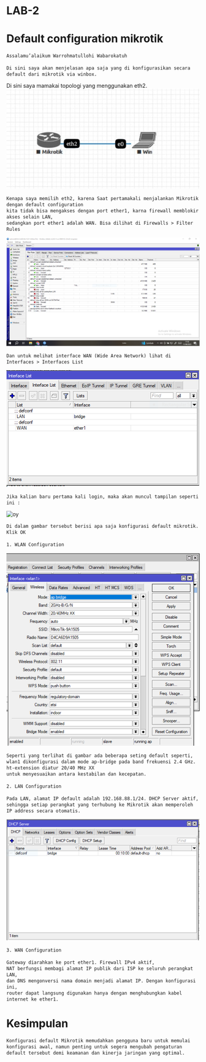 
# LAB-2
# Default configuration mikrotik
    Assalamu’alaikum Warrohmatullohi Wabarokatuh

    Di sini saya akan menjelasan apa saja yang di konfigurasikan secara default dari mikrotik via winbox.   
   Di sini saya mamakai topologi yang menggunakan eth2.  
![oy](topologi1.jpeg)

    Kenapa saya memilih eth2, karena Saat pertamakali menjalankan Mikrotik dengan default configuration   
    kita tidak bisa mengakses dengan port ether1, karna firewall memblokir akses selain LAN,   
    sedangkan port ether1 adalah WAN. Bisa dilihat di Firewalls > Filter Rules  
![oy](dp1.PNG)

    Dan untuk melihat interface WAN (Wide Area Network) lihat di Interfaces > Interfaces List    
![oy](dp2.PNG)

    Jika kalian baru pertama kali login, maka akan muncul tampilan seperti ini :  
    
![oy](dp4.PNG)

    Di dalam gambar tersebut berisi apa saja konfigurasi default mikrotik.  
    Klik OK  

    1. WLAN Configuration
    
![oy](dp5.PNG)

    Seperti yang terlihat di gambar ada beberapa seting default seperti,   
    wlan1 dikonfigurasi dalam mode ap-bridge pada band frekuensi 2.4 GHz.   
    ht-extension diatur 20/40 MHz XX   
    untuk menyesuaikan antara kestabilan dan kecepatan.  

    2. LAN Configuration 
    
    Pada LAN, alamat IP default adalah 192.168.88.1/24. DHCP Server aktif,   
    sehingga setiap perangkat yang terhubung ke Mikrotik akan memperoleh IP address secara otomatis.
    
![oy](dp6.PNG)

    3. WAN Configuration

    Gateway diarahkan ke port ether1. Firewall IPv4 aktif,  
    NAT berfungsi membagi alamat IP publik dari ISP ke seluruh perangkat LAN,  
    dan DNS mengonversi nama domain menjadi alamat IP. Dengan konfigurasi ini,  
    router dapat langsung digunakan hanya dengan menghubungkan kabel internet ke ether1.  

# Kesimpulan 
        
    Konfigurasi default Mikrotik memudahkan pengguna baru untuk memulai konfigurasi awal, namun penting untuk segera mengubah pengaturan default tersebut demi keamanan dan kinerja jaringan yang optimal. 

    
